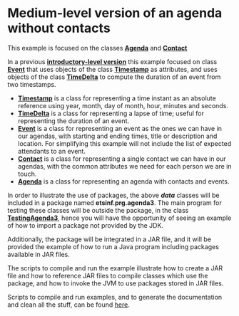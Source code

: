 # Medium-level version of an agenda without contacts

This example is focused on the classes
[**Agenda**](src/Agenda.java)
and
[**Contact**](src/Contact.java)

In a previous [**introductory-level version**](../agenda1/) this example focused on class
[**Event**](src/Event.java)
that uses objects of the class [**Timestamp**](src/Timestamp.java) as attributes,
and uses objects of the class [**TimeDelta**](src/TimeDelta.java) to compute the duration
of an event from two timestamps.


* [**Timestamp**](src/Timestamp.java) is a class for representing a time instant as an absolute reference using year, month, day of month, hour, minutes and seconds.
* [**TimeDelta**](src/TimeDelta.java) is a class for representing a lapse of time; useful for representing the duration of an event.
* [**Event**](src/Event.java) is a class for representing an event as the ones we can have in our agendas, with starting and ending times, title or description and location. For simplifying this example will not include the list of expected attendants to an event.
* [**Contact**](src/Contact.java) is a class for representing a single contact we can have in our agendas, with the common attributes we need for each person we are in touch.
* [**Agenda**](src/Contact.java) is a class for representing an agenda with contacts and events.

In order to illustrate the use of packages, the above ***data*** classes will be included in a package named **etsinf.prg.agenda3**.
The main program for testing these classes will be outside the package, in the class
[**TestingAgenda3**](test_src/TestingAgenda3.java),
hence you will have the opportunity of seeing an example of how to import a package not provided by the JDK.

Additionally, the package will be integrated in a JAR file, and it will be provided the example of how
to run a Java program including packages available in JAR files.

The scripts to compile and run the example illustrate how
to create a JAR file and how to reference JAR files to
compile classes which use the package, and how to invoke
the JVM to use packages stored in JAR files.

Scripts to compile and run examples, and to generate
the documentation and clean all the stuff,
can be found [here](scripts).
